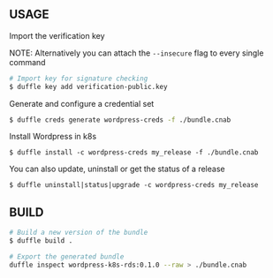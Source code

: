 ## USAGE

Import the verification key

NOTE: Alternatively you can attach the `--insecure` flag to every single command

```bash
# Import key for signature checking
$ duffle key add verification-public.key
```


Generate and configure a credential set 

```bash
$ duffle creds generate wordpress-creds -f ./bundle.cnab
```

Install Wordpress in k8s

```
$ duffle install -c wordpress-creds my_release -f ./bundle.cnab
```

You can also update, uninstall or get the status of a release

```
$ duffle uninstall|status|upgrade -c wordpress-creds my_release
```

## BUILD


```bash
# Build a new version of the bundle
$ duffle build .
```


```bash
# Export the generated bundle
duffle inspect wordpress-k8s-rds:0.1.0 --raw > ./bundle.cnab
```

